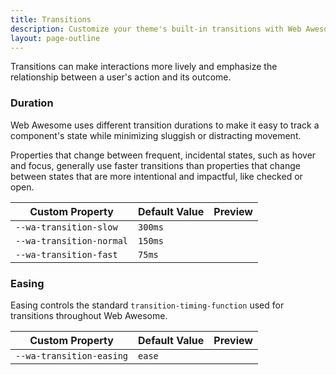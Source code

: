 ```yaml
---
title: Transitions
description: Customize your theme's built-in transitions with Web Awesome's transition properties.
layout: page-outline
---
```


<style>
  .swatch {
    background-color: var(--wa-color-neutral-fill-normal);
    border: none;
    position: relative;
  }
  .swatch::after {
    content: '';
    position: absolute;
    background-color: var(--wa-color-brand-fill-loud);
    border-radius: var(--wa-border-radius-s);
    top: 0;
    left: 0;
    width: 0;
    height: 100%;
    transition: inherit;
  }
  .swatch:hover::after {
    width: 100%;
  }
</style>

Transitions can make interactions more lively and emphasize the relationship between a user's action and its outcome.

### Duration

Web Awesome uses different transition durations to make it easy to track a component's state while minimizing sluggish or distracting movement.

Properties that change between frequent, incidental states, such as hover and focus, generally use faster transitions than properties that change between states that are more intentional and impactful, like checked or open.

| Custom Property          | Default Value |  Preview                                                                                                     |
| ------------------------ | ------------- | ------------------------------------------------------------------------------------------------------------ |
| `--wa-transition-slow`   | `300ms`       | <div class="swatch" style="transition: width var(--wa-transition-slow) var(--wa-transition-easing)"></div>   |
| `--wa-transition-normal` | `150ms`       | <div class="swatch" style="transition: width var(--wa-transition-normal) var(--wa-transition-easing)"></div> |
| `--wa-transition-fast`   | `75ms`        | <div class="swatch" style="transition: width var(--wa-transition-fast) var(--wa-transition-easing)"></div>   |

### Easing

Easing controls the standard `transition-timing-function` used for transitions throughout Web Awesome.

| Custom Property          | Default Value | Preview                                                                                |
| ------------------------ | ------------- | -------------------------------------------------------------------------------------- |
| `--wa-transition-easing` | `ease`        | <div class="swatch" style="transition: width 600ms var(--wa-transition-easing)"></div> |
